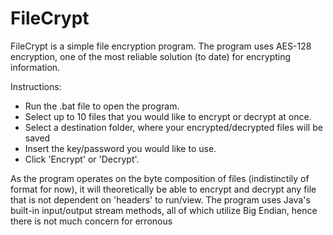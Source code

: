 # FileCrypt

FileCrypt is a simple file encryption program.
The program uses AES-128 encryption, one of the most reliable solution (to date) for encrypting information.

Instructions:
- Run the .bat file to open the program.
- Select up to 10 files that you would like to encrypt or decrypt at once.
- Select a destination folder, where your encrypted/decrypted files will be saved
- Insert the key/password you would like to use.
- Click 'Encrypt' or 'Decrypt'.


As the program operates on the byte composition of files (indistinctily of format for now), it will theoretically be able to encrypt and decrypt any file that is not dependent on 'headers' to run/view.
The program uses Java's built-in input/output stream methods, all of which utilize Big Endian, hence there is not much concern for erronous
